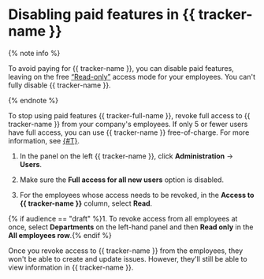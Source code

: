 # Disabling paid features in {{ tracker-name }}

{% note info %}

To avoid paying for {{ tracker-name }}, you can disable paid features, leaving on the free [<q>Read-only</q>](access.md#readonly) access mode for your employees. You can't fully disable {{ tracker-name }}.

{% endnote %}

To stop using paid features {{ tracker-full-name }}, revoke full access to {{ tracker-name }} from your company's employees. If only 5 or fewer users have full access, you can use {{ tracker-name }} free-of-charge. For more information, see [{#T}](pricing.md).

1. In the panel on the left {{ tracker-name }}, click **Administration** → **Users**.

1. Make sure the **Full access for all new users** option is disabled.

1. For the employees whose access needs to be revoked, in the **Access to {{ tracker-name }}** column, select **Read**.

{% if audience == "draft" %}1. To revoke access from all employees at once, select **Departments** on the left-hand panel and then **Read only** in the **All employees row**.{% endif %}

Once you revoke access to {{ tracker-name }} from the employees, they won't be able to create and update issues. However, they'll still be able to view information in {{ tracker-name }}.